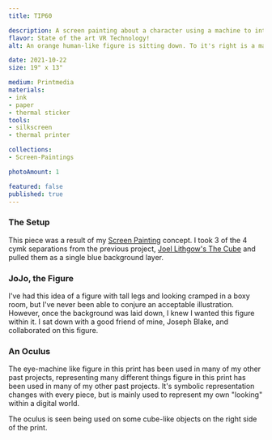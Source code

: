 ```yaml
---
title: TIP60

description: A screen painting about a character using a machine to interface with a virtual world.
flavor: State of the art VR Technology!
alt: An orange human-like figure is sitting down. To it's right is a machine-eye looking figure, focusing on an object in front of it.

date: 2021-10-22
size: 19" x 13"

medium: Printmedia
materials:
- ink
- paper
- thermal sticker
tools:
- silkscreen
- thermal printer

collections:
- Screen-Paintings

photoAmount: 1

featured: false
published: true
---
```


### The Setup
This piece was a result of my [Screen Painting](/artwork/collections/Screen%20Paintings) concept.
I took 3 of the 4 cymk separations from the previous project, [Joel Lithgow's The Cube](/artwork/Joel-lithgows-the-cube) and pulled them as a single blue background layer.

### JoJo, the Figure
I've had this idea of a figure with tall legs and looking cramped in a boxy room, but I've never been able to conjure an acceptable illustration.
However, once the background was laid down, I knew I wanted this figure within it.
I sat down with a good friend of mine, Joseph Blake, and collaborated on this figure.

### An Oculus
The eye-machine like figure in this print has been used in many of my other past projects, representing many different things figure in this print has been used in many of my other past projects.
It's symbolic representation changes with every piece, but is mainly used to represent my own "looking" within a digital world.

The oculus is seen being used on some cube-like objects on the right side of the print.
